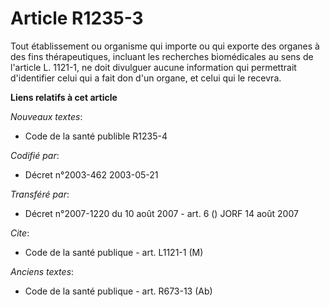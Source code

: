 # Article R1235-3

Tout établissement ou organisme qui importe ou qui exporte des organes à des fins thérapeutiques, incluant les recherches
biomédicales au sens de l'article L. 1121-1, ne doit divulguer aucune information qui permettrait d'identifier celui qui a
fait don d'un organe, et celui qui le recevra.

**Liens relatifs à cet article**

_Nouveaux textes_:

  - Code de la santé publible R1235-4

_Codifié par_:

  - Décret n°2003-462 2003-05-21

_Transféré par_:

  - Décret n°2007-1220 du 10 août 2007 - art. 6 () JORF 14 août 2007

_Cite_:

  - Code de la santé publique - art. L1121-1 (M)

_Anciens textes_:

  - Code de la santé publique - art. R673-13 (Ab)
